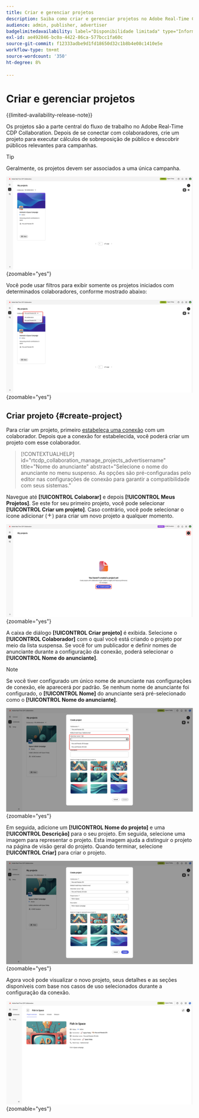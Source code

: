 ```yaml
---
title: Criar e gerenciar projetos
description: Saiba como criar e gerenciar projetos no Adobe Real-Time CDP Collaboration
audience: admin, publisher, advertiser
badgelimitedavailability: label="Disponibilidade limitada" type="Informative" url="https://helpx.adobe.com/br/legal/product-descriptions/real-time-customer-data-platform-collaboration.html newtab=true"
exl-id: ae492846-bc0a-4422-86ca-577bcc1fa60c
source-git-commit: f12333adbe9d1fd18650d32c1b8b4e08c1410e5e
workflow-type: tm+mt
source-wordcount: '350'
ht-degree: 8%

---
```


# Criar e gerenciar projetos

{{limited-availability-release-note}}

Os projetos são a parte central do fluxo de trabalho no Adobe Real-Time CDP Collaboration. Depois de se conectar com colaboradores, crie um projeto para executar cálculos de sobreposição de público e descobrir públicos relevantes para campanhas.

>[!TIP]
>
>Geralmente, os projetos devem ser associados a uma única campanha.

![O painel Colaborar mostrando todos os projetos atuais.](/help/assets/collaborate/manage-view-projects/projects-overview-page.png){zoomable="yes"}

Você pode usar filtros para exibir somente os projetos iniciados com determinados colaboradores, conforme mostrado abaixo:

![Exibição filtrada de projetos com um único colaborador.](/help/assets/collaborate/manage-view-projects/filtered-project-view.png){zoomable="yes"}

## Criar projeto {#create-project}

Para criar um projeto, primeiro [estabeleça uma conexão](/help/guide/connect/establishing-connections.md) com um colaborador. Depois que a conexão for estabelecida, você poderá criar um projeto com esse colaborador.

>[!CONTEXTUALHELP]
>id="rtcdp_collaboration_manage_projects_advertisername"
>title="Nome do anunciante"
>abstract="Selecione o nome do anunciante no menu suspenso. As opções são pré-configuradas pelo editor nas configurações de conexão para garantir a compatibilidade com seus sistemas."

Navegue até **[!UICONTROL Colaborar]** e depois **[!UICONTROL Meus Projetos]**. Se este for seu primeiro projeto, você pode selecionar **[!UICONTROL Criar um projeto]**. Caso contrário, você pode selecionar o ícone adicionar (![Ícone Adicionar.](/help/assets/icons/plus.png)) para criar um novo projeto a qualquer momento.

![Selecione o símbolo de adição ou Crie um projeto para configurar um novo projeto.](/help/assets/collaborate/manage-view-projects/create-project.png){zoomable="yes"}

A caixa de diálogo **[!UICONTROL Criar projeto]** é exibida. Selecione o **[!UICONTROL Colaborador]** com o qual você está criando o projeto por meio da lista suspensa. Se você for um publicador e definir nomes de anunciante durante a configuração da conexão, poderá selecionar o **[!UICONTROL Nome do anunciante]**.

>[!NOTE]
>
> Se você tiver configurado um único nome de anunciante nas configurações de conexão, ele aparecerá por padrão. Se nenhum nome de anunciante foi configurado, o **[!UICONTROL Nome]** do anunciante será pré-selecionado como o **[!UICONTROL Nome do anunciante]**.

![Criar caixa de diálogo de projeto com colaborador selecionado e nome de anunciante realçado.](/help/assets/collaborate/manage-view-projects/create-project-advertiser-names.png){zoomable="yes"}

Em seguida, adicione um **[!UICONTROL Nome do projeto]** e uma **[!UICONTROL Descrição]** para o seu projeto. Em seguida, selecione uma imagem para representar o projeto. Esta imagem ajuda a distinguir o projeto na página de visão geral do projeto. Quando terminar, selecione **[!UICONTROL Criar]** para criar o projeto.

![Opções necessárias para configurar um novo projeto](/help/assets/collaborate/manage-view-projects/create-project-required-info.png){zoomable="yes"}

Agora você pode visualizar o novo projeto, seus detalhes e as seções disponíveis com base nos casos de uso selecionados durante a configuração da conexão.

![O espaço de trabalho de visão geral do projeto.](/help/assets/collaborate/manage-view-projects/project-overview.png){zoomable="yes"}
